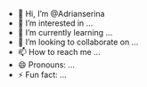 - 👋 Hi, I’m @Adrianserina
- 👀 I’m interested in ...
- 🌱 I’m currently learning ...
- 💞️ I’m looking to collaborate on ...
- 📫 How to reach me ...
- 😄 Pronouns: ...
- ⚡ Fun fact: ...

<!---
Adrianserina/Adrianserina is a ✨ special ✨ repository because its `README.md` (this file) appears on your GitHub profile.
You can click the Preview link to take a look at your changes.
--->
